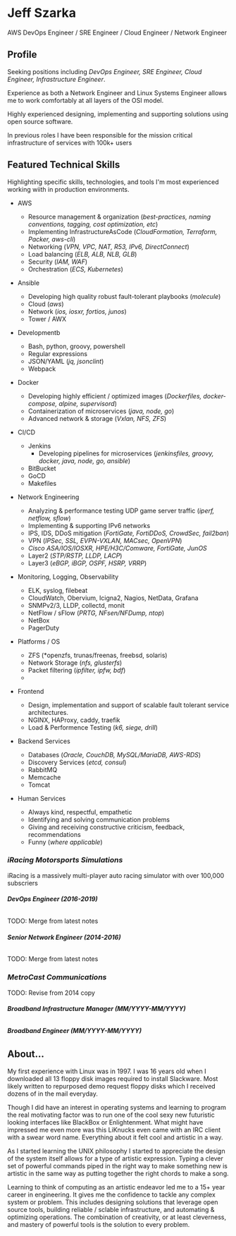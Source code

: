 # Jeff Szarka

AWS DevOps Engineer / SRE Engineer / Cloud Engineer / Network Engineer

## Profile

Seeking positions including *DevOps Engineer, SRE Engineer, Cloud Engineer, Infrastructure Engineer*. 

Experience as both a Network Engineer and Linux Systems Engineer allows me to work comfortably at all layers of the OSI model.

Highly experienced designing, implementing and supporting solutions using open source software.

In previous roles I have been responsible for the mission critical infrastructure of services with 100k+ users


## Featured Technical Skills

Highlighting specific skills, technologies, and tools I'm most experienced working wiith in production environments. 

- AWS 
  * Resource management & organization (*best-practices, naming conventions, tagging, cost optimization, etc*)
  * Implementing InfrastructureAsCode (*CloudFormation, Terraform, Packer, aws-cli*)
  * Networking (*VPN, VPC, NAT, R53, IPv6, DirectConnect*)
  - Load balancing (*ELB, ALB, NLB, GLB*)
  - Security (*IAM, WAF*)
  - Orchestration (*ECS, Kubernetes*)
   
- Ansible 
  - Developing high quality robust fault-tolerant playbooks (*molecule*)
  - Cloud (*aws*)
  - Network (*ios, iosxr, fortios, junos*)
  - Tower / AWX

- Developmentb 
  - Bash, python, groovy, powershell
  - Regular expressions
  - JSON/YAML (*jq, jsonclint*)
  - Webpack
    
- Docker
  - Developing highly efficient / optimized images (*Dockerfiles, docker-compose, alpine, supervisord*)
  - Containerization of microservices (*java, node, go*)
  - Advanced network & storage (*Vxlan, NFS, ZFS*)

- CI/CD
  - Jenkins
     - Developing pipelines for microservices (*jenkinsfiles, groovy, docker, java, node, go, ansible*)
  - BitBucket
  - GoCD
  - Makefiles
  
- Network Engineering 
  * Analyzing & performance testing UDP game server traffic (*iperf, netflow, sflow*)
  * Implementing & supporting IPv6 networks
  * IPS, IDS, DDoS mitigation (*FortiGate, FortiDDoS, CrowdSec, fail2ban*)
  * VPN (*IPSec, SSL, EVPN-VXLAN, MACsec, OpenVPN*)
  - *Cisco ASA/IOS/IOSXR, HPE/H3C/Comware, FortiGate, JunOS*
  - Layer2 (*STP/RSTP, LLDP, LACP*)
  - Layer3 (*eBGP, iBGP, OSPF, HSRP, VRRP*)
  
- Monitoring, Logging, Observability 
  - ELK, syslog, filebeat
  - CloudWatch, Obervium, Icigna2, Nagios, NetData, Grafana
  - SNMPv2/3, LLDP, collectd, monit
  - NetFlow / sFlow (*PRTG, NFsen/NFDump, ntop*)
  - NetBox
  - PagerDuty

- Platforms / OS
  * ZFS (*openzfs, trunas/freenas, freebsd, solaris)
  * Network Storage (*nfs, glusterfs*)
  * Packet filtering (*ipfilter, ipfw, bdf*) 
  * 
- Frontend
  * Design, implementation and support of scalable fault tolerant service architectures. 
  - NGINX, HAProxy, caddy, traefik
  - Load & Performence Testing (*k6, siege, drill*)
 
  
- Backend Services
  - Databases (*Oracle, CouchDB, MySQL/MariaDB, AWS-RDS*)
  - Discovery Services (*etcd, consul*)
  - RabbitMQ
  - Memcache
  - Tomcat

- Human Services
  - Always kind, respectful, empathetic
  - Identifying and solving communication problems
  - Giving and receiving constructive criticism, feedback, recommendations
  - Funny (*where applicable*)


### *iRacing Motorsports Simulations*

iRacing is a massively multi-player auto racing simulator with over 100,000 subscriers


###### **DevOps Engineer (2016-2019)**

TODO: Merge from latest notes


###### **Senior Network Engineer (2014-2016)**

TODO: Merge from latest notes



### *MetroCast Communications*

TODO: Revise from 2014 copy

###### **Broadband Infrastructure Manager (MM/YYYY-MM/YYYY)**

###### **Broadband Engineer (MM/YYYY-MM/YYYY)**





## About...

My first experience with Linux was in 1997. I was 16 years old when I downloaded all 13 floppy disk images required to install Slackware. Most likely written to repurposed demo request floppy disks which I received dozens of in the mail everyday. 

Though I did have an interest in operating systems and learning to program the real motivating factor was to run one of the cool sexy new futuristic looking interfaces like BlackBox or Enlightenment. What might have impressed me even more was this LiKnucks even came with an IRC client with a swear word name. Everything about it felt cool and artistic in a way. 

As I started learning the UNIX philosophy I started to appreciate the design of the system itself allows for a type of artistic expression. Typing a clever set of powerful commands piped in the right way to make something new is artistic in the same way as putting together the right chords to make a song. 

Learning to think of computing as an artistic endeavor led me to a 15+ year career in engineering. It gives me the confidence to tackle any complex system or problem. This includes designing solutions that leverage open source tools, building reliable / sclable infrastructure, and automating & optimizing operations. The combination of creativity, or at least cleverness, and mastery of powerful tools is the solution to every problem. 




